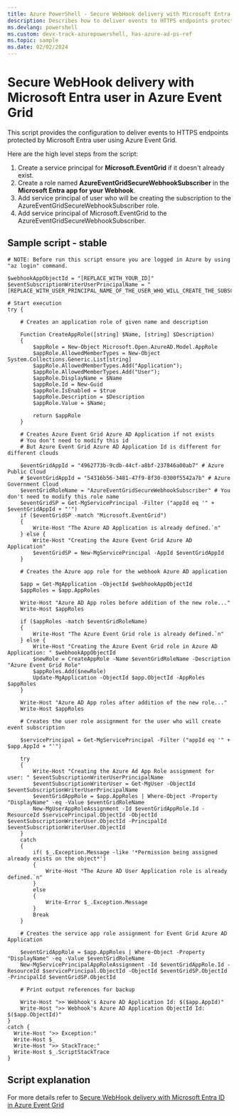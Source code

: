 ```yaml
---
title: Azure PowerShell - Secure WebHook delivery with Microsoft Entra user in Azure Event Grid
description: Describes how to deliver events to HTTPS endpoints protected by Microsoft Entra user using Azure Event Grid
ms.devlang: powershell
ms.custom: devx-track-azurepowershell, has-azure-ad-ps-ref
ms.topic: sample
ms.date: 02/02/2024
---
```


# Secure WebHook delivery with Microsoft Entra user in Azure Event Grid

This script provides the configuration to deliver events to HTTPS endpoints protected by Microsoft Entra user using Azure Event Grid.

Here are the high level steps from the script:

1. Create a service principal for **Microsoft.EventGrid** if it doesn't already exist.
1. Create a role named **AzureEventGridSecureWebhookSubscriber** in the **Microsoft Entra app for your Webhook**.
1. Add service principal of user who will be creating the subscription to the AzureEventGridSecureWebhookSubscriber role.
1. Add service principal of Microsoft.EventGrid to the AzureEventGridSecureWebhookSubscriber.

## Sample script - stable

```azurepowershell
# NOTE: Before run this script ensure you are logged in Azure by using "az login" command.

$webhookAppObjectId = "[REPLACE_WITH_YOUR_ID]"
$eventSubscriptionWriterUserPrincipalName = "[REPLACE_WITH_USER_PRINCIPAL_NAME_OF_THE_USER_WHO_WILL_CREATE_THE_SUBSCRIPTION]"

# Start execution
try {

    # Creates an application role of given name and description

    Function CreateAppRole([string] $Name, [string] $Description)
    {
        $appRole = New-Object Microsoft.Open.AzureAD.Model.AppRole
        $appRole.AllowedMemberTypes = New-Object System.Collections.Generic.List[string]
        $appRole.AllowedMemberTypes.Add("Application");
        $appRole.AllowedMemberTypes.Add("User");
        $appRole.DisplayName = $Name
        $appRole.Id = New-Guid
        $appRole.IsEnabled = $true
        $appRole.Description = $Description
        $appRole.Value = $Name;

        return $appRole
    }

    # Creates Azure Event Grid Azure AD Application if not exists
    # You don't need to modify this id
    # But Azure Event Grid Azure AD Application Id is different for different clouds
   
    $eventGridAppId = "4962773b-9cdb-44cf-a8bf-237846a00ab7" # Azure Public Cloud
    # $eventGridAppId = "54316b56-3481-47f9-8f30-0300f5542a7b" # Azure Government Cloud
    $eventGridRoleName = "AzureEventGridSecureWebhookSubscriber" # You don't need to modify this role name
    $eventGridSP = Get-MgServicePrincipal -Filter ("appId eq '" + $eventGridAppId + "'")
    if ($eventGridSP -match "Microsoft.EventGrid")
    {
        Write-Host "The Azure AD Application is already defined.`n"
    } else {
        Write-Host "Creating the Azure Event Grid Azure AD Application"
        $eventGridSP = New-MgServicePrincipal -AppId $eventGridAppId
    }

    # Creates the Azure app role for the webhook Azure AD application

    $app = Get-MgApplication -ObjectId $webhookAppObjectId
    $appRoles = $app.AppRoles

    Write-Host "Azure AD App roles before addition of the new role..."
    Write-Host $appRoles
    
    if ($appRoles -match $eventGridRoleName)
    {
        Write-Host "The Azure Event Grid role is already defined.`n"
    } else {      
        Write-Host "Creating the Azure Event Grid role in Azure AD Application: " $webhookAppObjectId
        $newRole = CreateAppRole -Name $eventGridRoleName -Description "Azure Event Grid Role"
        $appRoles.Add($newRole)
        Update-MgApplication -ObjectId $app.ObjectId -AppRoles $appRoles
    }

    Write-Host "Azure AD App roles after addition of the new role..."
    Write-Host $appRoles

    # Creates the user role assignment for the user who will create event subscription

    $servicePrincipal = Get-MgServicePrincipal -Filter ("appId eq '" + $app.AppId + "'")

    try
    {
        Write-Host "Creating the Azure Ad App Role assignment for user: " $eventSubscriptionWriterUserPrincipalName
        $eventSubscriptionWriterUser = Get-MgUser -ObjectId $eventSubscriptionWriterUserPrincipalName
        $eventGridAppRole = $app.AppRoles | Where-Object -Property "DisplayName" -eq -Value $eventGridRoleName
        New-MgUserAppRoleAssignment -Id $eventGridAppRole.Id -ResourceId $servicePrincipal.ObjectId -ObjectId $eventSubscriptionWriterUser.ObjectId -PrincipalId $eventSubscriptionWriterUser.ObjectId        
    }
    catch
    {
        if( $_.Exception.Message -like '*Permission being assigned already exists on the object*')
        {
            Write-Host "The Azure AD User Application role is already defined.`n"
        }
        else
        {
            Write-Error $_.Exception.Message
        }
        Break
    }

    # Creates the service app role assignment for Event Grid Azure AD Application

    $eventGridAppRole = $app.AppRoles | Where-Object -Property "DisplayName" -eq -Value $eventGridRoleName
    New-MgServicePrincipalAppRoleAssignment -Id $eventGridAppRole.Id -ResourceId $servicePrincipal.ObjectId -ObjectId $eventGridSP.ObjectId -PrincipalId $eventGridSP.ObjectId
    
    # Print output references for backup

    Write-Host ">> Webhook's Azure AD Application Id: $($app.AppId)"
    Write-Host ">> Webhook's Azure AD Application ObjectId Id: $($app.ObjectId)"
}
catch {
  Write-Host ">> Exception:"
  Write-Host $_
  Write-Host ">> StackTrace:"  
  Write-Host $_.ScriptStackTrace
}
```

## Script explanation

For more details refer to [Secure WebHook delivery with Microsoft Entra ID in Azure Event Grid](../secure-webhook-delivery.md)
